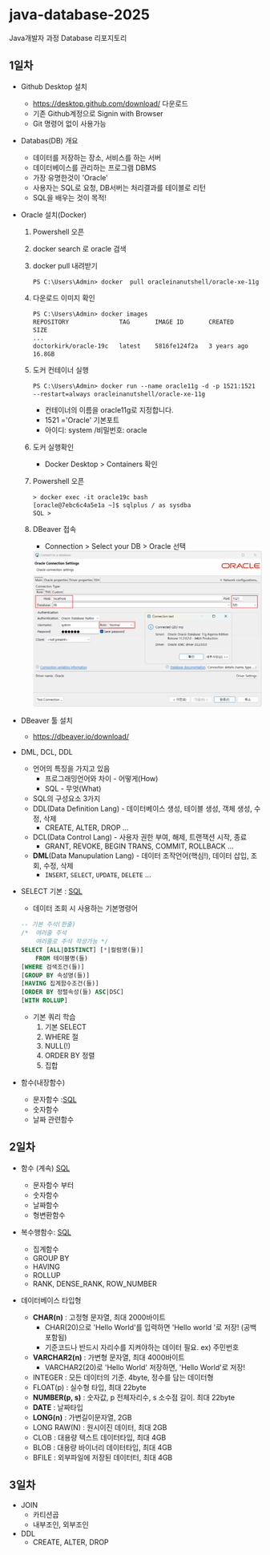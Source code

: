 # java-database-2025
Java개발자 과정 Database 리포지토리

## 1일차
- Github Desktop 설치
    - https://desktop.github.com/download/ 다운로드
    - 기존 Github계정으로 Signin with Browser
    - Git 명령어 없이 사용가능
- Databas(DB) 개요
    - 데이터를 저장하는 장소, 서비스를 하는 서버
    - 데이터베이스를 관리하는 프로그램 DBMS
    - 가장 유명한것이 'Oracle'
    - 사용자는 SQL로 요청, DB서버는 처리결과를 테이블로 리턴
    - SQL을 배우는 것이 목적!
- Oracle 설치(Docker)
    1. Powershell 오픈
    2. docker search 로 oracle 검색
    3. docker pull 내려받기
        ```shell
        PS C:\Users\Admin> docker  pull oracleinanutshell/oracle-xe-11g
        ```
    4. 다운로드 이미지 확인
        ```shell
        PS C:\Users\Admin> docker images
        REPOSITORY              TAG       IMAGE ID       CREATED        SIZE
        ...
        doctorkirk/oracle-19c   latest    5816fe124f2a   3 years ago    16.8GB
        ```
    5. 도커 컨테이너 실행
        ```shell
        PS C:\Users\Admin> docker run --name oracle11g -d -p 1521:1521 --restart=always oracleinanutshell/oracle-xe-11g
        ```
        - 컨테이너의 이름을 oracle11g로 지정합니다.
        - 1521 ='Oracle' 기본포트
        - 아이디: system /비밀번호: oracle
    6. 도커 실행확인
        - Docker Desktop > Containers 확인

    7. Powershell 오픈
        ```shell
        > docker exec -it oracle19c bash
        [oracle@7ebc6c4a5e1a ~]$ sqlplus / as sysdba
        SQL >
        ```
    8. DBeaver 접속
        - Connection > Select your DB > Oracle 선택

        <img src= './image/db001.png' width ='650'>

- DBeaver 툴 설치
    - https://dbeaver.io/download/

- DML, DCL, DDL
    - 언어의 특징을 가지고 있음
        - 프로그래밍언어와 차이 - 어떻게(How)
        - SQL - 무엇(What)
    - SQL의 구성요소 3가지 
    - DDL(Data Definition Lang) - 데이터베이스 생성, 테이블 생성, 객체 생성, 수정, 삭제
        - CREATE, ALTER, DROP ...
    - DCL(Data Control Lang) - 사용자 권한 부여, 해제, 트랜잭션 시작, 종료
        - GRANT, REVOKE, BEGIN TRANS, COMMIT, ROLLBACK ...
    - **DML**(Data Manupulation Lang) - 데이터 조작언어(핵심!), 데이터 삽입, 조회, 수정, 삭제
        - `INSERT`, `SELECT`, `UPDATE`, `DELETE` ...
   
- SELECT 기본 : [SQL](./Day01/sql01_select기본.sql)
    - 데이터 조회 시 사용하는 기본명령어
    ```sql
    -- 기본 주석(한줄)
    /*  여러줄 주석
        여러줄로 주석 작성가능 */
    SELECT [ALL|DISTINCT] [*|컬럼명(들)]
        FROM 테이블명(들)
    [WHERE 검색조건(들)]
    [GROUP BY 속성명(들)]
    [HAVING 집계함수조건(들)]
    [ORDER BY 정렬속성(들) ASC|DSC]
    [WITH ROLLUP]
    ```
    - 기본 쿼리 학습
        1. 기본 SELECT
        2. WHERE 절
        3. NULL(!)
        4. ORDER BY 정렬
        5. 집합

- 함수(내장함수)
    - 문자함수 :[SQL](.\Day01\sql02_함수.sql)
    - 숫자함수
    - 날짜 관련함수
## 2일차
- 함수 (계속) [SQL](.\Day02\spl01_함수계속.sql)
    - 문자함수 부터
    - 숫자함수 
    - 날짜함수
    - 형변환함수
- 복수행함수: [SQL](.\Day02\sql02_복수행함수.sql)
    - 집계함수
    - GROUP BY
    - HAVING
    - ROLLUP
    - RANK, DENSE_RANK, ROW_NUMBER

- 데이터베이스 타입형
    - **CHAR(n)** : 고정형 문자열, 최대 2000바이트 
        - CHAR(20)으로 'Hello World'를 입력하면 'Hello world            '로 저장! (공백포함됨)
        - 기준코드나 반드시 자리수를 지켜야하는 데이터 필요. ex) 주민번호
    - **VARCHAR2(n)** : 가변형 문자열, 최대 4000바이트
        - VARCHAR2(20)로 'Hello World' 저장하면, 'Hello World'로 저장! 
    - INTEGER : 모든 데이터의 기준. 4byte, 정수를 담는 데이터형
    - FLOAT(p) : 실수형 타입, 최대 22byte
    - **NUMBER(p, s)** : 숫자값, p 전체자리수, s 소수점 길이. 최대 22byte
    - **DATE** : 날짜타입
    - **LONG(n)** : 가변길이문자열, 2GB
    - LONG RAW(N) : 원시이진 데이터, 최대 2GB
    - CLOB : 대용량 텍스트 데이터타입, 최대 4GB
    - BLOB : 대용량 바이너리 데이터타입, 최대 4GB
    - BFILE : 외부파일에 저장된 데이터터, 최대 4GB

## 3일차
- JOIN
    - 카티션곱
    - 내부조인, 외부조인
- DDL 
    - CREATE, ALTER, DROP